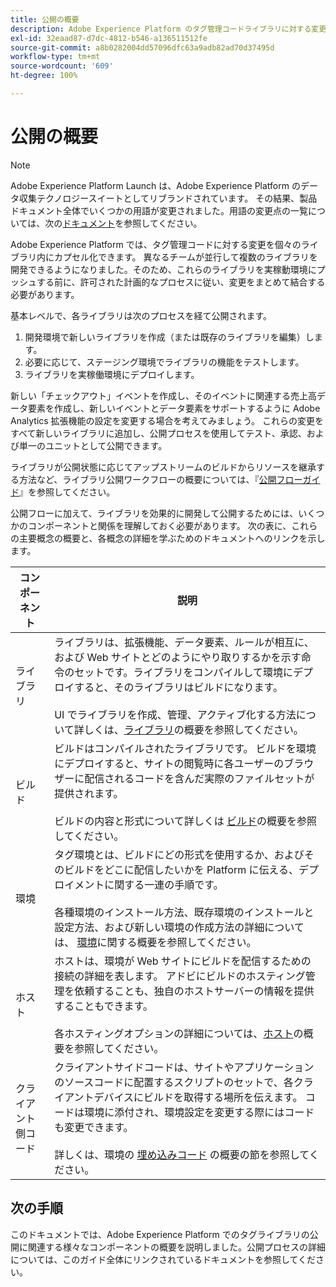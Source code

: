 ```yaml
---
title: 公開の概要
description: Adobe Experience Platform のタグ管理コードライブラリに対する変更を公開するプロセスについて説明します。
exl-id: 32eaad87-d7dc-4812-b546-a136511512fe
source-git-commit: a8b0282004dd57096dfc63a9adb82ad70d37495d
workflow-type: tm+mt
source-wordcount: '609'
ht-degree: 100%

---
```


# 公開の概要

>[!NOTE]
>
>Adobe Experience Platform Launch は、Adobe Experience Platform のデータ収集テクノロジースイートとしてリブランドされています。 その結果、製品ドキュメント全体でいくつかの用語が変更されました。用語の変更点の一覧については、次の[ドキュメント](../../term-updates.md)を参照してください。

Adobe Experience Platform では、タグ管理コードに対する変更を個々のライブラリ内にカプセル化できます。 異なるチームが並行して複数のライブラリを開発できるようになりました。そのため、これらのライブラリを実稼動環境にプッシュする前に、許可された計画的なプロセスに従い、変更をまとめて結合する必要があります。

基本レベルで、各ライブラリは次のプロセスを経て公開されます。

1. 開発環境で新しいライブラリを作成（または既存のライブラリを編集）します。
1. 必要に応じて、ステージング環境でライブラリの機能をテストします。
1. ライブラリを実稼働環境にデプロイします。

新しい「チェックアウト」イベントを作成し、そのイベントに関連する売上高データ要素を作成し、新しいイベントとデータ要素をサポートするように Adobe Analytics 拡張機能の設定を変更する場合を考えてみましょう。 これらの変更をすべて新しいライブラリに追加し、公開プロセスを使用してテスト、承認、および単一のユニットとして公開できます。

ライブラリが公開状態に応じてアップストリームのビルドからリソースを継承する方法など、ライブラリ公開ワークフローの概要については、『[公開フローガイド](./publishing-flow.md)』を参照してください。

公開フローに加えて、ライブラリを効果的に開発して公開するためには、いくつかのコンポーネントと関係を理解しておく必要があります。 次の表に、これらの主要概念の概要と、各概念の詳細を学ぶためのドキュメントへのリンクを示します。

| コンポーネント | 説明 |
| --- | --- |
| ライブラリ | ライブラリは、拡張機能、データ要素、ルールが相互に、および Web サイトとどのようにやり取りするかを示す命令のセットです。ライブラリをコンパイルして環境にデプロイすると、そのライブラリはビルドになります。<br><br>UI でライブラリを作成、管理、アクティブ化する方法について詳しくは、[ライブラリ](./libraries.md)の概要を参照してください。 |
| ビルド | ビルドはコンパイルされたライブラリです。 ビルドを環境にデプロイすると、サイトの閲覧時に各ユーザーのブラウザーに配信されるコードを含んだ実際のファイルセットが提供されます。<br><br>ビルドの内容と形式について詳しくは [ビルド](./builds.md)の概要を参照してください。 |
| 環境 | タグ環境とは、ビルドにどの形式を使用するか、およびそのビルドをどこに配信したいかを Platform に伝える、デプロイメントに関する一連の手順です。<br><br>各種環境のインストール方法、既存環境のインストールと設定方法、および新しい環境の作成方法の詳細については、 [環境](./environments.md)に関する概要を参照してください。 |
| ホスト | ホストは、環境が Web サイトにビルドを配信するための接続の詳細を表します。 アドビにビルドのホスティング管理を依頼することも、独自のホストサーバーの情報を提供することもできます。<br><br>各ホスティングオプションの詳細については、[ホスト](./hosts/hosts-overview.md)の概要を参照してください。 |
| クライアント側コード | クライアントサイドコードは、サイトやアプリケーションのソースコードに配置するスクリプトのセットで、各クライアントデバイスにビルドを取得する場所を伝えます。 コードは環境に添付され、環境設定を変更する際にはコードも変更できます。<br><br>詳しくは、環境の [埋め込みコード](./environments.md#embed-code) の概要の節を参照してください。 |

## 次の手順

このドキュメントでは、Adobe Experience Platform でのタグライブラリの公開に関連する様々なコンポーネントの概要を説明しました。公開プロセスの詳細については、このガイド全体にリンクされているドキュメントを参照してください。
